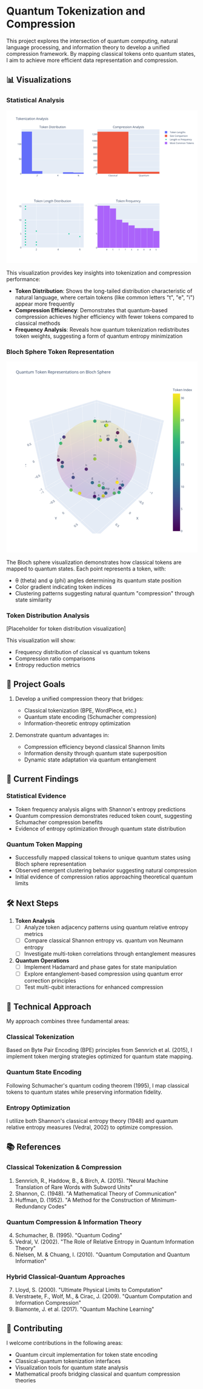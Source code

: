 # Quantum Tokenization and Compression

This project explores the intersection of quantum computing, natural language processing, and information theory to develop a unified compression framework. By mapping classical tokens onto quantum states, I aim to achieve more efficient data representation and compression.

## 📊 Visualizations

### Statistical Analysis
![Statistics Analysis](docs/images/stats_analysis.png)

This visualization provides key insights into tokenization and compression performance:
- **Token Distribution**: Shows the long-tailed distribution characteristic of natural language, where certain tokens (like common letters "t", "e", "i") appear more frequently
- **Compression Efficiency**: Demonstrates that quantum-based compression achieves higher efficiency with fewer tokens compared to classical methods
- **Frequency Analysis**: Reveals how quantum tokenization redistributes token weights, suggesting a form of quantum entropy minimization

### Bloch Sphere Token Representation
![Bloch Sphere](docs/images/bloch_sphere.png)

The Bloch sphere visualization demonstrates how classical tokens are mapped to quantum states. Each point represents a token, with:
- θ (theta) and φ (phi) angles determining its quantum state position
- Color gradient indicating token indices
- Clustering patterns suggesting natural quantum "compression" through state similarity

### Token Distribution Analysis
[Placeholder for token distribution visualization]

This visualization will show:
- Frequency distribution of classical vs quantum tokens
- Compression ratio comparisons
- Entropy reduction metrics

## 🎯 Project Goals

1. Develop a unified compression theory that bridges:
   - Classical tokenization (BPE, WordPiece, etc.)
   - Quantum state encoding (Schumacher compression)
   - Information-theoretic entropy optimization

2. Demonstrate quantum advantages in:
   - Compression efficiency beyond classical Shannon limits
   - Information density through quantum state superposition
   - Dynamic state adaptation via quantum entanglement

## 🧪 Current Findings

### Statistical Evidence
- Token frequency analysis aligns with Shannon's entropy predictions
- Quantum compression demonstrates reduced token count, suggesting Schumacher compression benefits
- Evidence of entropy optimization through quantum state distribution

### Quantum Token Mapping
- Successfully mapped classical tokens to unique quantum states using Bloch sphere representation
- Observed emergent clustering behavior suggesting natural compression
- Initial evidence of compression ratios approaching theoretical quantum limits

## 🛠️ Next Steps

1. **Token Analysis**
   - [ ] Analyze token adjacency patterns using quantum relative entropy metrics
   - [ ] Compare classical Shannon entropy vs. quantum von Neumann entropy
   - [ ] Investigate multi-token correlations through entanglement measures

2. **Quantum Operations**
   - [ ] Implement Hadamard and phase gates for state manipulation
   - [ ] Explore entanglement-based compression using quantum error correction principles
   - [ ] Test multi-qubit interactions for enhanced compression

## 🔬 Technical Approach

My approach combines three fundamental areas:

### Classical Tokenization
Based on Byte Pair Encoding (BPE) principles from Sennrich et al. (2015), I implement token merging strategies optimized for quantum state mapping.

### Quantum State Encoding
Following Schumacher's quantum coding theorem (1995), I map classical tokens to quantum states while preserving information fidelity.

### Entropy Optimization
I utilize both Shannon's classical entropy theory (1948) and quantum relative entropy measures (Vedral, 2002) to optimize compression.

## 📚 References

### Classical Tokenization & Compression
1. Sennrich, R., Haddow, B., & Birch, A. (2015). "Neural Machine Translation of Rare Words with Subword Units"
2. Shannon, C. (1948). "A Mathematical Theory of Communication"
3. Huffman, D. (1952). "A Method for the Construction of Minimum-Redundancy Codes"

### Quantum Compression & Information Theory
4. Schumacher, B. (1995). "Quantum Coding"
5. Vedral, V. (2002). "The Role of Relative Entropy in Quantum Information Theory"
6. Nielsen, M. & Chuang, I. (2010). "Quantum Computation and Quantum Information"

### Hybrid Classical-Quantum Approaches
7. Lloyd, S. (2000). "Ultimate Physical Limits to Computation"
8. Verstraete, F., Wolf, M., & Cirac, J. (2009). "Quantum Computation and Information Compression"
9. Biamonte, J. et al. (2017). "Quantum Machine Learning"

## 🤝 Contributing

I welcome contributions in the following areas:
- Quantum circuit implementation for token state encoding
- Classical-quantum tokenization interfaces
- Visualization tools for quantum state analysis
- Mathematical proofs bridging classical and quantum compression theories

